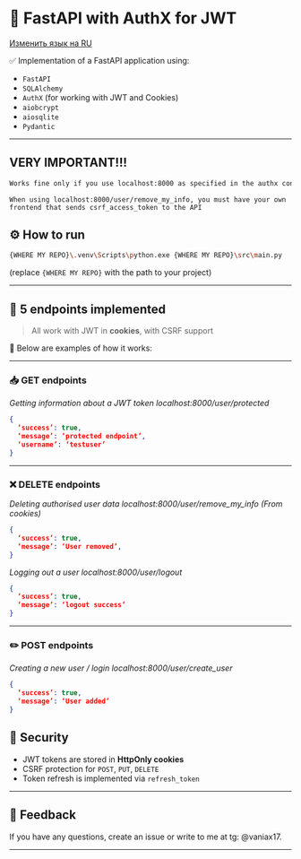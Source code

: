 # 🚀 FastAPI with AuthX for JWT

[Изменить язык на RU](README.md)

✅ Implementation of a FastAPI application using:

- `FastAPI`
- `SQLAlchemy`
- `AuthX` (for working with JWT and Cookies)
- `aiobcrypt`
- `aiosqlite`
- `Pydantic`

---
## VERY IMPORTANT!!!
```bash
Works fine only if you use localhost:8000 as specified in the authx config.
```


`When using localhost:8000/user/remove_my_info, you must have your own frontend that sends csrf_access_token to the API`


## ⚙️ How to run

```bash
{WHERE MY REPO}\.venv\Scripts\python.exe {WHERE MY REPO}\src\main.py
```

(replace `{WHERE MY REPO}` with the path to your project)

---

## 📌 5 endpoints implemented

> All work with JWT in **cookies**, with CSRF support

📸 Below are examples of how it works:

---

### 📥 GET endpoints

_Getting information about a JWT token localhost:8000/user/protected_

```json
{
  ‘success’: true,
  ‘message’: ‘protected endpoint’,
  ‘username’: ‘testuser’
}
```

---

### ❌ DELETE endpoints

_Deleting authorised user data localhost:8000/user/remove_my_info (From cookies)_

```json
{
  ‘success’: true,
  ‘message’: ‘User removed’,
}
```

_Logging out a user localhost:8000/user/logout_
```json
{
  ‘success’: true,
  ‘message’: ‘logout success’
}
```
---

### ✏️ POST endpoints

_Creating a new user / login localhost:8000/user/create_user_

```json
{
  ‘success’: true,
  ‘message’: ‘User added’
}
```



## 🔐 Security

- JWT tokens are stored in **HttpOnly cookies**
- CSRF protection for `POST`, `PUT`, `DELETE`
- Token refresh is implemented via `refresh_token`

---

## 📧 Feedback

If you have any questions, create an issue or write to me at tg: @vaniax17.



---
